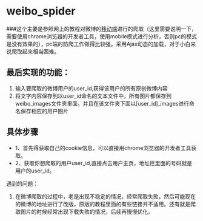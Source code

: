 # weibo_spider

###这个主要是参照网上的教程对微博的[移动端](http://weibo.cn/pub/ "移动端")进行的爬取（这里需要说明一下，需要使用chrome浏览器的开发者工具，使用mobile模式进行分析，否则pc的模式是没有效果的），pc端的防爬工作做得比较强。采用Ajax动态的加载，对于小白来说爬取起来相当困难。

## 最后实现的功能：
1. 输入要爬取的微博用户的user_id,获得该用户的所有原创微博内容
2. 将文字内容保存到以user_id命名的文本文件中，所有图片都保存到weibo_images文件夹里面，并且在该文件夹下面以[user_id]_images进行命名保存相应的用户图片

## 具体步骤
- 1、首先得获取自己的cookie信息，可以直接用chrome浏览器的开发者工具获取。
- 2、获取你想爬取的用户user_id,直接点击用户主页，地址栏里面的号码就是用户的user_id。

遇到的问题：
1. 在微博爬取的过程中，老是出现不稳定的情况，经常爬取失败，然后可能现在的微博的地址进行了改版，原版的教程里面的有些链接并不适用。还有就是爬取图片的时候经常出现下载失败的情况，后续再慢慢优化。